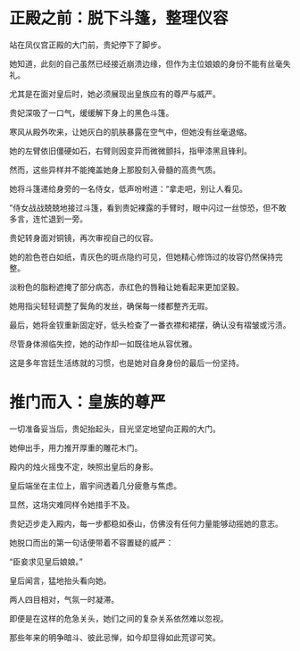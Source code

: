 
# 正殿之前：脱下斗篷，整理仪容


站在凤仪宫正殿的大门前，贵妃停下了脚步。

她知道，此刻的自己虽然已经接近崩溃边缘，但作为主位娘娘的身份不能有丝毫失礼。

尤其是在面对皇后时，她必须展现出皇族应有的尊严与威严。

贵妃深吸了一口气，缓缓解下身上的黑色斗篷。

寒风从殿外吹来，让她灰白的肌肤暴露在空气中，但她没有丝毫退缩。

她的左臂依旧僵硬如石，右臂则因变异而微微颤抖，指甲漆黑且锋利。

然而，这些异样并不能掩盖她身上那股刻入骨髓的高贵气质。

她将斗篷递给身旁的一名侍女，低声吩咐道：“拿走吧，别让人看见。

”侍女战战兢兢地接过斗篷，看到贵妃裸露的手臂时，眼中闪过一丝惊恐，但不敢多言，连忙退到一旁。

贵妃转身面对铜镜，再次审视自己的仪容。

她的脸色苍白如纸，青灰色的斑点隐约可见，但她精心修饰过的妆容仍然保持完整。

淡粉色的脂粉遮掩了部分病态，赤红色的唇釉让她看起来更加坚毅。

她用指尖轻轻调整了鬓角的发丝，确保每一缕都整齐无瑕。

最后，她将金钗重新固定好，低头检查了一番衣襟和裙摆，确认没有褶皱或污渍。

尽管身体濒临失控，她的动作却一如既往地从容优雅。

这是多年宫廷生活练就的习惯，也是她对自身身份的最后一份坚持。

# 推门而入：皇族的尊严


一切准备妥当后，贵妃抬起头，目光坚定地望向正殿的大门。

她伸出手，用力推开厚重的雕花木门。

殿内的烛火摇曳不定，映照出皇后的身影。

皇后端坐在主位上，眉宇间透着几分疲惫与焦虑。

显然，这场灾难同样令她措手不及。

贵妃迈步走入殿内，每一步都稳如泰山，仿佛没有任何力量能够动摇她的意志。

她脱口而出的第一句话便带着不容置疑的威严：

“臣妾求见皇后娘娘。”

皇后闻言，猛地抬头看向她。

两人四目相对，气氛一时凝滞。

即便是在这样的危急关头，她们之间的复杂关系依然难以忽视。

那些年来的明争暗斗、彼此忌惮，如今却显得如此荒谬可笑。

